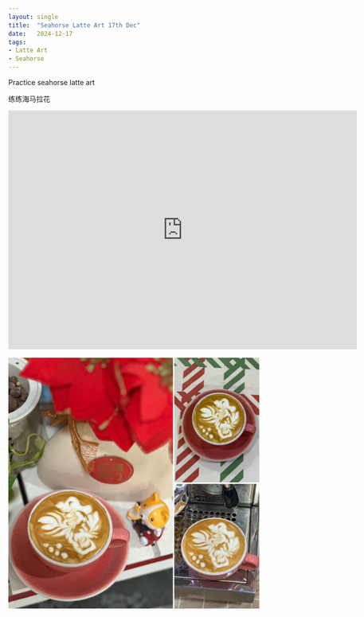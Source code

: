 ```yaml
---
layout: single
title:  "Seahorse Latte Art 17th Dec"
date:   2024-12-17
tags:
- Latte Art
- Seahorse
---
```



Practice seahorse latte art

练练海马拉花


<div class="embed-container">
  <iframe
      src="https://www.youtube.com/embed/y3UeSNBuRsw"
      width="700"
      height="480"
      frameborder="0"
      allowfullscreen="true">
  </iframe>
</div>


![](/assets/img/2024/12/17/8167984E-E97A-4655-8AAC-714B68B09269.JPG)
